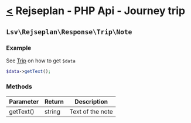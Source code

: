 [<](../../index.md) Rejseplan - PHP Api - Journey trip
============================================================

## `Lsv\Rejseplan\Response\Trip\Note`

### Example

See [Trip](Trip.md) on how to get `$data`

```php
$data->getText();
```

### Methods

| Parameter | Return | Description |
| --- | --- | --- |
| getText() | string | Text of the note |
